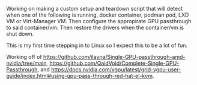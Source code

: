 Working on making a custom setup and teardown script that will detect when one of the following is running, docker container, podman pod, LXD VM or Virt-Manager VM. Then configure the appropirate GPU passthrough to said container/vm. Then restore the drivers when the container/vm is shut down. 

This is my first time stepping in to Linux so I expect this to be a lot of fun.

Working off of https://github.com/ilayna/Single-GPU-passthrough-amd-nvidia/tree/main, https://github.com/QaidVoid/Complete-Single-GPU-Passthrough, and https://docs.nvidia.com/vgpu/latest/grid-vgpu-user-guide/index.html#using-gpu-pass-through-red-hat-el-kvm.
